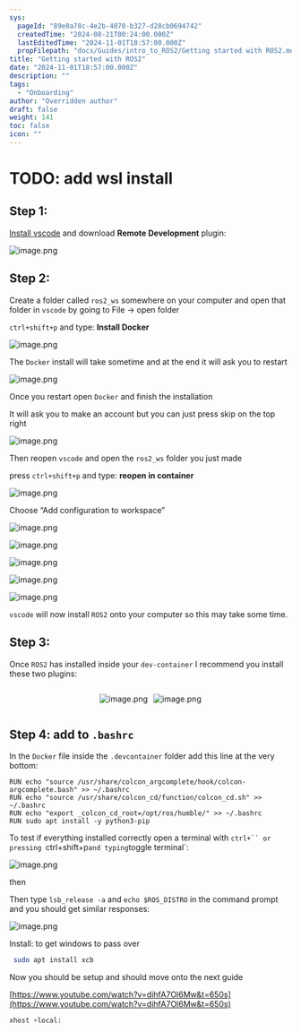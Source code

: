 ```yaml
---
sys:
  pageId: "89e0a78c-4e2b-4070-b327-d28cb0694742"
  createdTime: "2024-08-21T00:24:00.000Z"
  lastEditedTime: "2024-11-01T18:57:00.000Z"
  propFilepath: "docs/Guides/intro_to_ROS2/Getting started with ROS2.md"
title: "Getting started with ROS2"
date: "2024-11-01T18:57:00.000Z"
description: ""
tags:
  - "Onboarding"
author: "Overridden author"
draft: false
weight: 141
toc: false
icon: ""
---
```


# TODO: add wsl install

## Step 1:

[Install vscode](https://code.visualstudio.com/download) and download **Remote Development** plugin:

![image.png](https://prod-files-secure.s3.us-west-2.amazonaws.com/d518164a-d88e-44d1-a4ee-3adb3bd8bce0/efb52993-1881-4a40-b95e-6f020334f022/image.png?X-Amz-Algorithm=AWS4-HMAC-SHA256&X-Amz-Content-Sha256=UNSIGNED-PAYLOAD&X-Amz-Credential=ASIAZI2LB46646OKOO2S%2F20250212%2Fus-west-2%2Fs3%2Faws4_request&X-Amz-Date=20250212T160921Z&X-Amz-Expires=3600&X-Amz-Security-Token=IQoJb3JpZ2luX2VjENX%2F%2F%2F%2F%2F%2F%2F%2F%2F%2FwEaCXVzLXdlc3QtMiJGMEQCIDpR8X3lWaMrZneGAeFRIdsV3ZRMCauuG3Jkgq6jy0b%2BAiARtN6u6qp7X5%2BrP1HpFmBta%2BP3Sl9WEIF71Fic76uAVSqIBAju%2F%2F%2F%2F%2F%2F%2F%2F%2F%2F8BEAAaDDYzNzQyMzE4MzgwNSIMrJwkbMck8m53bhHhKtwDhIT%2FXkysIT9uHX3Wf0A8dF51sqsKigKydKXwyyeP8L27DLCgjpp1jNCELleS5UDelpmhxkqzJDG2esaOWseo7TUyIMSvOrun0sKRb6n4bTXfjgkAtGiYaIG5a2ymiNOurbQ4gWFq9rkaYHzfg0Lkp886SFRrpOJsZj0GO9RjvbwsVfZG%2FKCluBRaQdaZcim0M9oHg3rKMR1jB01ALCEUlbDPTKAG39N8UJ5oevWh%2BHn8upKUNYkBj3yaKWF%2FBFzlUPg8MpiSzj15uIBHcVZtBfj%2FsJVRiowBK%2BBjEj552lLHm5h27nJJcMaffCxqoM7lOy%2B4NalnitkAJsqb%2FQJdEtJ%2BEZFxOqJNF525zO1DCoMqXKvjXhtqlEJgXxiINtpqnkv1eyis%2FMIychmxWH%2BmvAanqKUXex1w85acQjPomGfd4NVxE%2F59WbNVeFSEgIOLRBqkJmQThNrn42w%2F7qH%2F2QCK5es1lHmns7k%2FjjhD2b6n8pzHHruqessZYoDLalGTjes5qVy46sV604Or3oXMYJq1DPHrEslVhPTyTA%2FRE72auanqKao%2Fo%2FBpsCwWvNli%2Bi3HSriQFVF5L3iNoa9WjEP2LQk9eMH%2F2KsoDBPmOM6M8tKZ108xba7V40Uw%2Bq%2ByvQY6pgEdcHnkHQigVJgwWbfZsMfQzQwvSxq5EILQmzuaqMI%2Bab09KPsIooeK6QNEHfD%2FtuzUj6yGnJnREX%2BFmmzW9PPkDbSi1JFF%2FUwIgzFnxtLBxlH19Nwrxqb1vCB5qZ7p2hXiaHj1lQSznMqHJoFS0uC5YdsgtdBzZVYbcpppOxBNMpZwErTlnxG4iEMpT3WgM7D4IfxMBE3wlVYKJOW%2F9BR78auTHp9F&X-Amz-Signature=4da89cfc60cc8f5cec7baeb582b21d944bf3b3c80e22a631c1791193b286b41d&X-Amz-SignedHeaders=host&x-id=GetObject)

## Step 2:

Create a folder called `ros2_ws` somewhere on your computer and open that folder in `vscode` by going to File → open folder 

`ctrl+shift+p` and type: **Install Docker**

![image.png](https://prod-files-secure.s3.us-west-2.amazonaws.com/d518164a-d88e-44d1-a4ee-3adb3bd8bce0/2269dc0e-1cd5-47ff-bceb-c04ad9b2eab0/image.png?X-Amz-Algorithm=AWS4-HMAC-SHA256&X-Amz-Content-Sha256=UNSIGNED-PAYLOAD&X-Amz-Credential=ASIAZI2LB46646OKOO2S%2F20250212%2Fus-west-2%2Fs3%2Faws4_request&X-Amz-Date=20250212T160921Z&X-Amz-Expires=3600&X-Amz-Security-Token=IQoJb3JpZ2luX2VjENX%2F%2F%2F%2F%2F%2F%2F%2F%2F%2FwEaCXVzLXdlc3QtMiJGMEQCIDpR8X3lWaMrZneGAeFRIdsV3ZRMCauuG3Jkgq6jy0b%2BAiARtN6u6qp7X5%2BrP1HpFmBta%2BP3Sl9WEIF71Fic76uAVSqIBAju%2F%2F%2F%2F%2F%2F%2F%2F%2F%2F8BEAAaDDYzNzQyMzE4MzgwNSIMrJwkbMck8m53bhHhKtwDhIT%2FXkysIT9uHX3Wf0A8dF51sqsKigKydKXwyyeP8L27DLCgjpp1jNCELleS5UDelpmhxkqzJDG2esaOWseo7TUyIMSvOrun0sKRb6n4bTXfjgkAtGiYaIG5a2ymiNOurbQ4gWFq9rkaYHzfg0Lkp886SFRrpOJsZj0GO9RjvbwsVfZG%2FKCluBRaQdaZcim0M9oHg3rKMR1jB01ALCEUlbDPTKAG39N8UJ5oevWh%2BHn8upKUNYkBj3yaKWF%2FBFzlUPg8MpiSzj15uIBHcVZtBfj%2FsJVRiowBK%2BBjEj552lLHm5h27nJJcMaffCxqoM7lOy%2B4NalnitkAJsqb%2FQJdEtJ%2BEZFxOqJNF525zO1DCoMqXKvjXhtqlEJgXxiINtpqnkv1eyis%2FMIychmxWH%2BmvAanqKUXex1w85acQjPomGfd4NVxE%2F59WbNVeFSEgIOLRBqkJmQThNrn42w%2F7qH%2F2QCK5es1lHmns7k%2FjjhD2b6n8pzHHruqessZYoDLalGTjes5qVy46sV604Or3oXMYJq1DPHrEslVhPTyTA%2FRE72auanqKao%2Fo%2FBpsCwWvNli%2Bi3HSriQFVF5L3iNoa9WjEP2LQk9eMH%2F2KsoDBPmOM6M8tKZ108xba7V40Uw%2Bq%2ByvQY6pgEdcHnkHQigVJgwWbfZsMfQzQwvSxq5EILQmzuaqMI%2Bab09KPsIooeK6QNEHfD%2FtuzUj6yGnJnREX%2BFmmzW9PPkDbSi1JFF%2FUwIgzFnxtLBxlH19Nwrxqb1vCB5qZ7p2hXiaHj1lQSznMqHJoFS0uC5YdsgtdBzZVYbcpppOxBNMpZwErTlnxG4iEMpT3WgM7D4IfxMBE3wlVYKJOW%2F9BR78auTHp9F&X-Amz-Signature=85d483442f819d1a64bfc28da6b710d3c5801c3a2abd4cc86f479692a4460093&X-Amz-SignedHeaders=host&x-id=GetObject)

The `Docker` install will take sometime and at the end it will ask you to restart

![image.png](https://prod-files-secure.s3.us-west-2.amazonaws.com/d518164a-d88e-44d1-a4ee-3adb3bd8bce0/ed233f78-be33-4b1f-b89c-9c346c0e961e/image.png?X-Amz-Algorithm=AWS4-HMAC-SHA256&X-Amz-Content-Sha256=UNSIGNED-PAYLOAD&X-Amz-Credential=ASIAZI2LB46646OKOO2S%2F20250212%2Fus-west-2%2Fs3%2Faws4_request&X-Amz-Date=20250212T160921Z&X-Amz-Expires=3600&X-Amz-Security-Token=IQoJb3JpZ2luX2VjENX%2F%2F%2F%2F%2F%2F%2F%2F%2F%2FwEaCXVzLXdlc3QtMiJGMEQCIDpR8X3lWaMrZneGAeFRIdsV3ZRMCauuG3Jkgq6jy0b%2BAiARtN6u6qp7X5%2BrP1HpFmBta%2BP3Sl9WEIF71Fic76uAVSqIBAju%2F%2F%2F%2F%2F%2F%2F%2F%2F%2F8BEAAaDDYzNzQyMzE4MzgwNSIMrJwkbMck8m53bhHhKtwDhIT%2FXkysIT9uHX3Wf0A8dF51sqsKigKydKXwyyeP8L27DLCgjpp1jNCELleS5UDelpmhxkqzJDG2esaOWseo7TUyIMSvOrun0sKRb6n4bTXfjgkAtGiYaIG5a2ymiNOurbQ4gWFq9rkaYHzfg0Lkp886SFRrpOJsZj0GO9RjvbwsVfZG%2FKCluBRaQdaZcim0M9oHg3rKMR1jB01ALCEUlbDPTKAG39N8UJ5oevWh%2BHn8upKUNYkBj3yaKWF%2FBFzlUPg8MpiSzj15uIBHcVZtBfj%2FsJVRiowBK%2BBjEj552lLHm5h27nJJcMaffCxqoM7lOy%2B4NalnitkAJsqb%2FQJdEtJ%2BEZFxOqJNF525zO1DCoMqXKvjXhtqlEJgXxiINtpqnkv1eyis%2FMIychmxWH%2BmvAanqKUXex1w85acQjPomGfd4NVxE%2F59WbNVeFSEgIOLRBqkJmQThNrn42w%2F7qH%2F2QCK5es1lHmns7k%2FjjhD2b6n8pzHHruqessZYoDLalGTjes5qVy46sV604Or3oXMYJq1DPHrEslVhPTyTA%2FRE72auanqKao%2Fo%2FBpsCwWvNli%2Bi3HSriQFVF5L3iNoa9WjEP2LQk9eMH%2F2KsoDBPmOM6M8tKZ108xba7V40Uw%2Bq%2ByvQY6pgEdcHnkHQigVJgwWbfZsMfQzQwvSxq5EILQmzuaqMI%2Bab09KPsIooeK6QNEHfD%2FtuzUj6yGnJnREX%2BFmmzW9PPkDbSi1JFF%2FUwIgzFnxtLBxlH19Nwrxqb1vCB5qZ7p2hXiaHj1lQSznMqHJoFS0uC5YdsgtdBzZVYbcpppOxBNMpZwErTlnxG4iEMpT3WgM7D4IfxMBE3wlVYKJOW%2F9BR78auTHp9F&X-Amz-Signature=e15b80557634a7ea8d37d1a97125e980b03a75f1667405ae58bff78db6649034&X-Amz-SignedHeaders=host&x-id=GetObject)

Once you restart open `Docker` and finish the installation

It will ask you to make an account but you can just press skip on the top right

![image.png](https://prod-files-secure.s3.us-west-2.amazonaws.com/d518164a-d88e-44d1-a4ee-3adb3bd8bce0/21010ad9-1659-4fd9-9f59-9932a09b2a3d/image.png?X-Amz-Algorithm=AWS4-HMAC-SHA256&X-Amz-Content-Sha256=UNSIGNED-PAYLOAD&X-Amz-Credential=ASIAZI2LB46646OKOO2S%2F20250212%2Fus-west-2%2Fs3%2Faws4_request&X-Amz-Date=20250212T160921Z&X-Amz-Expires=3600&X-Amz-Security-Token=IQoJb3JpZ2luX2VjENX%2F%2F%2F%2F%2F%2F%2F%2F%2F%2FwEaCXVzLXdlc3QtMiJGMEQCIDpR8X3lWaMrZneGAeFRIdsV3ZRMCauuG3Jkgq6jy0b%2BAiARtN6u6qp7X5%2BrP1HpFmBta%2BP3Sl9WEIF71Fic76uAVSqIBAju%2F%2F%2F%2F%2F%2F%2F%2F%2F%2F8BEAAaDDYzNzQyMzE4MzgwNSIMrJwkbMck8m53bhHhKtwDhIT%2FXkysIT9uHX3Wf0A8dF51sqsKigKydKXwyyeP8L27DLCgjpp1jNCELleS5UDelpmhxkqzJDG2esaOWseo7TUyIMSvOrun0sKRb6n4bTXfjgkAtGiYaIG5a2ymiNOurbQ4gWFq9rkaYHzfg0Lkp886SFRrpOJsZj0GO9RjvbwsVfZG%2FKCluBRaQdaZcim0M9oHg3rKMR1jB01ALCEUlbDPTKAG39N8UJ5oevWh%2BHn8upKUNYkBj3yaKWF%2FBFzlUPg8MpiSzj15uIBHcVZtBfj%2FsJVRiowBK%2BBjEj552lLHm5h27nJJcMaffCxqoM7lOy%2B4NalnitkAJsqb%2FQJdEtJ%2BEZFxOqJNF525zO1DCoMqXKvjXhtqlEJgXxiINtpqnkv1eyis%2FMIychmxWH%2BmvAanqKUXex1w85acQjPomGfd4NVxE%2F59WbNVeFSEgIOLRBqkJmQThNrn42w%2F7qH%2F2QCK5es1lHmns7k%2FjjhD2b6n8pzHHruqessZYoDLalGTjes5qVy46sV604Or3oXMYJq1DPHrEslVhPTyTA%2FRE72auanqKao%2Fo%2FBpsCwWvNli%2Bi3HSriQFVF5L3iNoa9WjEP2LQk9eMH%2F2KsoDBPmOM6M8tKZ108xba7V40Uw%2Bq%2ByvQY6pgEdcHnkHQigVJgwWbfZsMfQzQwvSxq5EILQmzuaqMI%2Bab09KPsIooeK6QNEHfD%2FtuzUj6yGnJnREX%2BFmmzW9PPkDbSi1JFF%2FUwIgzFnxtLBxlH19Nwrxqb1vCB5qZ7p2hXiaHj1lQSznMqHJoFS0uC5YdsgtdBzZVYbcpppOxBNMpZwErTlnxG4iEMpT3WgM7D4IfxMBE3wlVYKJOW%2F9BR78auTHp9F&X-Amz-Signature=29cceefb6daa40cad3019df4bf0eb6e0ac4253d5b688d7dbe20edea52e261feb&X-Amz-SignedHeaders=host&x-id=GetObject)

Then reopen `vscode` and open the `ros2_ws` folder you just made

press `ctrl+shift+p` and type: **reopen in container**

![image.png](https://prod-files-secure.s3.us-west-2.amazonaws.com/d518164a-d88e-44d1-a4ee-3adb3bd8bce0/4e93b8c2-41ad-488c-8095-c74205196118/image.png?X-Amz-Algorithm=AWS4-HMAC-SHA256&X-Amz-Content-Sha256=UNSIGNED-PAYLOAD&X-Amz-Credential=ASIAZI2LB46646OKOO2S%2F20250212%2Fus-west-2%2Fs3%2Faws4_request&X-Amz-Date=20250212T160921Z&X-Amz-Expires=3600&X-Amz-Security-Token=IQoJb3JpZ2luX2VjENX%2F%2F%2F%2F%2F%2F%2F%2F%2F%2FwEaCXVzLXdlc3QtMiJGMEQCIDpR8X3lWaMrZneGAeFRIdsV3ZRMCauuG3Jkgq6jy0b%2BAiARtN6u6qp7X5%2BrP1HpFmBta%2BP3Sl9WEIF71Fic76uAVSqIBAju%2F%2F%2F%2F%2F%2F%2F%2F%2F%2F8BEAAaDDYzNzQyMzE4MzgwNSIMrJwkbMck8m53bhHhKtwDhIT%2FXkysIT9uHX3Wf0A8dF51sqsKigKydKXwyyeP8L27DLCgjpp1jNCELleS5UDelpmhxkqzJDG2esaOWseo7TUyIMSvOrun0sKRb6n4bTXfjgkAtGiYaIG5a2ymiNOurbQ4gWFq9rkaYHzfg0Lkp886SFRrpOJsZj0GO9RjvbwsVfZG%2FKCluBRaQdaZcim0M9oHg3rKMR1jB01ALCEUlbDPTKAG39N8UJ5oevWh%2BHn8upKUNYkBj3yaKWF%2FBFzlUPg8MpiSzj15uIBHcVZtBfj%2FsJVRiowBK%2BBjEj552lLHm5h27nJJcMaffCxqoM7lOy%2B4NalnitkAJsqb%2FQJdEtJ%2BEZFxOqJNF525zO1DCoMqXKvjXhtqlEJgXxiINtpqnkv1eyis%2FMIychmxWH%2BmvAanqKUXex1w85acQjPomGfd4NVxE%2F59WbNVeFSEgIOLRBqkJmQThNrn42w%2F7qH%2F2QCK5es1lHmns7k%2FjjhD2b6n8pzHHruqessZYoDLalGTjes5qVy46sV604Or3oXMYJq1DPHrEslVhPTyTA%2FRE72auanqKao%2Fo%2FBpsCwWvNli%2Bi3HSriQFVF5L3iNoa9WjEP2LQk9eMH%2F2KsoDBPmOM6M8tKZ108xba7V40Uw%2Bq%2ByvQY6pgEdcHnkHQigVJgwWbfZsMfQzQwvSxq5EILQmzuaqMI%2Bab09KPsIooeK6QNEHfD%2FtuzUj6yGnJnREX%2BFmmzW9PPkDbSi1JFF%2FUwIgzFnxtLBxlH19Nwrxqb1vCB5qZ7p2hXiaHj1lQSznMqHJoFS0uC5YdsgtdBzZVYbcpppOxBNMpZwErTlnxG4iEMpT3WgM7D4IfxMBE3wlVYKJOW%2F9BR78auTHp9F&X-Amz-Signature=53d9922b014a87a7aa5eb4da23007083358e94b9d23c3be90910b80c0d7fdbc3&X-Amz-SignedHeaders=host&x-id=GetObject)

Choose “Add configuration to workspace”

![image.png](https://prod-files-secure.s3.us-west-2.amazonaws.com/d518164a-d88e-44d1-a4ee-3adb3bd8bce0/9560b282-5060-4989-ba37-97e7b2c22476/image.png?X-Amz-Algorithm=AWS4-HMAC-SHA256&X-Amz-Content-Sha256=UNSIGNED-PAYLOAD&X-Amz-Credential=ASIAZI2LB46646OKOO2S%2F20250212%2Fus-west-2%2Fs3%2Faws4_request&X-Amz-Date=20250212T160921Z&X-Amz-Expires=3600&X-Amz-Security-Token=IQoJb3JpZ2luX2VjENX%2F%2F%2F%2F%2F%2F%2F%2F%2F%2FwEaCXVzLXdlc3QtMiJGMEQCIDpR8X3lWaMrZneGAeFRIdsV3ZRMCauuG3Jkgq6jy0b%2BAiARtN6u6qp7X5%2BrP1HpFmBta%2BP3Sl9WEIF71Fic76uAVSqIBAju%2F%2F%2F%2F%2F%2F%2F%2F%2F%2F8BEAAaDDYzNzQyMzE4MzgwNSIMrJwkbMck8m53bhHhKtwDhIT%2FXkysIT9uHX3Wf0A8dF51sqsKigKydKXwyyeP8L27DLCgjpp1jNCELleS5UDelpmhxkqzJDG2esaOWseo7TUyIMSvOrun0sKRb6n4bTXfjgkAtGiYaIG5a2ymiNOurbQ4gWFq9rkaYHzfg0Lkp886SFRrpOJsZj0GO9RjvbwsVfZG%2FKCluBRaQdaZcim0M9oHg3rKMR1jB01ALCEUlbDPTKAG39N8UJ5oevWh%2BHn8upKUNYkBj3yaKWF%2FBFzlUPg8MpiSzj15uIBHcVZtBfj%2FsJVRiowBK%2BBjEj552lLHm5h27nJJcMaffCxqoM7lOy%2B4NalnitkAJsqb%2FQJdEtJ%2BEZFxOqJNF525zO1DCoMqXKvjXhtqlEJgXxiINtpqnkv1eyis%2FMIychmxWH%2BmvAanqKUXex1w85acQjPomGfd4NVxE%2F59WbNVeFSEgIOLRBqkJmQThNrn42w%2F7qH%2F2QCK5es1lHmns7k%2FjjhD2b6n8pzHHruqessZYoDLalGTjes5qVy46sV604Or3oXMYJq1DPHrEslVhPTyTA%2FRE72auanqKao%2Fo%2FBpsCwWvNli%2Bi3HSriQFVF5L3iNoa9WjEP2LQk9eMH%2F2KsoDBPmOM6M8tKZ108xba7V40Uw%2Bq%2ByvQY6pgEdcHnkHQigVJgwWbfZsMfQzQwvSxq5EILQmzuaqMI%2Bab09KPsIooeK6QNEHfD%2FtuzUj6yGnJnREX%2BFmmzW9PPkDbSi1JFF%2FUwIgzFnxtLBxlH19Nwrxqb1vCB5qZ7p2hXiaHj1lQSznMqHJoFS0uC5YdsgtdBzZVYbcpppOxBNMpZwErTlnxG4iEMpT3WgM7D4IfxMBE3wlVYKJOW%2F9BR78auTHp9F&X-Amz-Signature=7a8a51ff3c39cf91eca4e93f5f701de8f15950689e17e66561427c52ef1f7051&X-Amz-SignedHeaders=host&x-id=GetObject)

![image.png](https://prod-files-secure.s3.us-west-2.amazonaws.com/d518164a-d88e-44d1-a4ee-3adb3bd8bce0/2ee63f81-886b-48e8-a553-dc6e5eac99e4/image.png?X-Amz-Algorithm=AWS4-HMAC-SHA256&X-Amz-Content-Sha256=UNSIGNED-PAYLOAD&X-Amz-Credential=ASIAZI2LB46646OKOO2S%2F20250212%2Fus-west-2%2Fs3%2Faws4_request&X-Amz-Date=20250212T160921Z&X-Amz-Expires=3600&X-Amz-Security-Token=IQoJb3JpZ2luX2VjENX%2F%2F%2F%2F%2F%2F%2F%2F%2F%2FwEaCXVzLXdlc3QtMiJGMEQCIDpR8X3lWaMrZneGAeFRIdsV3ZRMCauuG3Jkgq6jy0b%2BAiARtN6u6qp7X5%2BrP1HpFmBta%2BP3Sl9WEIF71Fic76uAVSqIBAju%2F%2F%2F%2F%2F%2F%2F%2F%2F%2F8BEAAaDDYzNzQyMzE4MzgwNSIMrJwkbMck8m53bhHhKtwDhIT%2FXkysIT9uHX3Wf0A8dF51sqsKigKydKXwyyeP8L27DLCgjpp1jNCELleS5UDelpmhxkqzJDG2esaOWseo7TUyIMSvOrun0sKRb6n4bTXfjgkAtGiYaIG5a2ymiNOurbQ4gWFq9rkaYHzfg0Lkp886SFRrpOJsZj0GO9RjvbwsVfZG%2FKCluBRaQdaZcim0M9oHg3rKMR1jB01ALCEUlbDPTKAG39N8UJ5oevWh%2BHn8upKUNYkBj3yaKWF%2FBFzlUPg8MpiSzj15uIBHcVZtBfj%2FsJVRiowBK%2BBjEj552lLHm5h27nJJcMaffCxqoM7lOy%2B4NalnitkAJsqb%2FQJdEtJ%2BEZFxOqJNF525zO1DCoMqXKvjXhtqlEJgXxiINtpqnkv1eyis%2FMIychmxWH%2BmvAanqKUXex1w85acQjPomGfd4NVxE%2F59WbNVeFSEgIOLRBqkJmQThNrn42w%2F7qH%2F2QCK5es1lHmns7k%2FjjhD2b6n8pzHHruqessZYoDLalGTjes5qVy46sV604Or3oXMYJq1DPHrEslVhPTyTA%2FRE72auanqKao%2Fo%2FBpsCwWvNli%2Bi3HSriQFVF5L3iNoa9WjEP2LQk9eMH%2F2KsoDBPmOM6M8tKZ108xba7V40Uw%2Bq%2ByvQY6pgEdcHnkHQigVJgwWbfZsMfQzQwvSxq5EILQmzuaqMI%2Bab09KPsIooeK6QNEHfD%2FtuzUj6yGnJnREX%2BFmmzW9PPkDbSi1JFF%2FUwIgzFnxtLBxlH19Nwrxqb1vCB5qZ7p2hXiaHj1lQSznMqHJoFS0uC5YdsgtdBzZVYbcpppOxBNMpZwErTlnxG4iEMpT3WgM7D4IfxMBE3wlVYKJOW%2F9BR78auTHp9F&X-Amz-Signature=da9ed7bada12500c0343e65f9d4187bc36254758fa55243a91ae853ea086f13b&X-Amz-SignedHeaders=host&x-id=GetObject)

![image.png](https://prod-files-secure.s3.us-west-2.amazonaws.com/d518164a-d88e-44d1-a4ee-3adb3bd8bce0/ae1580b2-b048-407e-aed9-b584224a7a04/image.png?X-Amz-Algorithm=AWS4-HMAC-SHA256&X-Amz-Content-Sha256=UNSIGNED-PAYLOAD&X-Amz-Credential=ASIAZI2LB46646OKOO2S%2F20250212%2Fus-west-2%2Fs3%2Faws4_request&X-Amz-Date=20250212T160921Z&X-Amz-Expires=3600&X-Amz-Security-Token=IQoJb3JpZ2luX2VjENX%2F%2F%2F%2F%2F%2F%2F%2F%2F%2FwEaCXVzLXdlc3QtMiJGMEQCIDpR8X3lWaMrZneGAeFRIdsV3ZRMCauuG3Jkgq6jy0b%2BAiARtN6u6qp7X5%2BrP1HpFmBta%2BP3Sl9WEIF71Fic76uAVSqIBAju%2F%2F%2F%2F%2F%2F%2F%2F%2F%2F8BEAAaDDYzNzQyMzE4MzgwNSIMrJwkbMck8m53bhHhKtwDhIT%2FXkysIT9uHX3Wf0A8dF51sqsKigKydKXwyyeP8L27DLCgjpp1jNCELleS5UDelpmhxkqzJDG2esaOWseo7TUyIMSvOrun0sKRb6n4bTXfjgkAtGiYaIG5a2ymiNOurbQ4gWFq9rkaYHzfg0Lkp886SFRrpOJsZj0GO9RjvbwsVfZG%2FKCluBRaQdaZcim0M9oHg3rKMR1jB01ALCEUlbDPTKAG39N8UJ5oevWh%2BHn8upKUNYkBj3yaKWF%2FBFzlUPg8MpiSzj15uIBHcVZtBfj%2FsJVRiowBK%2BBjEj552lLHm5h27nJJcMaffCxqoM7lOy%2B4NalnitkAJsqb%2FQJdEtJ%2BEZFxOqJNF525zO1DCoMqXKvjXhtqlEJgXxiINtpqnkv1eyis%2FMIychmxWH%2BmvAanqKUXex1w85acQjPomGfd4NVxE%2F59WbNVeFSEgIOLRBqkJmQThNrn42w%2F7qH%2F2QCK5es1lHmns7k%2FjjhD2b6n8pzHHruqessZYoDLalGTjes5qVy46sV604Or3oXMYJq1DPHrEslVhPTyTA%2FRE72auanqKao%2Fo%2FBpsCwWvNli%2Bi3HSriQFVF5L3iNoa9WjEP2LQk9eMH%2F2KsoDBPmOM6M8tKZ108xba7V40Uw%2Bq%2ByvQY6pgEdcHnkHQigVJgwWbfZsMfQzQwvSxq5EILQmzuaqMI%2Bab09KPsIooeK6QNEHfD%2FtuzUj6yGnJnREX%2BFmmzW9PPkDbSi1JFF%2FUwIgzFnxtLBxlH19Nwrxqb1vCB5qZ7p2hXiaHj1lQSznMqHJoFS0uC5YdsgtdBzZVYbcpppOxBNMpZwErTlnxG4iEMpT3WgM7D4IfxMBE3wlVYKJOW%2F9BR78auTHp9F&X-Amz-Signature=9c606b51a04391bb8069a771436df053ae95026f4749d245c1b0e381be326043&X-Amz-SignedHeaders=host&x-id=GetObject)

![image.png](https://prod-files-secure.s3.us-west-2.amazonaws.com/d518164a-d88e-44d1-a4ee-3adb3bd8bce0/53255b28-f75e-430f-b9e3-c0ac8577e42b/image.png?X-Amz-Algorithm=AWS4-HMAC-SHA256&X-Amz-Content-Sha256=UNSIGNED-PAYLOAD&X-Amz-Credential=ASIAZI2LB46646OKOO2S%2F20250212%2Fus-west-2%2Fs3%2Faws4_request&X-Amz-Date=20250212T160921Z&X-Amz-Expires=3600&X-Amz-Security-Token=IQoJb3JpZ2luX2VjENX%2F%2F%2F%2F%2F%2F%2F%2F%2F%2FwEaCXVzLXdlc3QtMiJGMEQCIDpR8X3lWaMrZneGAeFRIdsV3ZRMCauuG3Jkgq6jy0b%2BAiARtN6u6qp7X5%2BrP1HpFmBta%2BP3Sl9WEIF71Fic76uAVSqIBAju%2F%2F%2F%2F%2F%2F%2F%2F%2F%2F8BEAAaDDYzNzQyMzE4MzgwNSIMrJwkbMck8m53bhHhKtwDhIT%2FXkysIT9uHX3Wf0A8dF51sqsKigKydKXwyyeP8L27DLCgjpp1jNCELleS5UDelpmhxkqzJDG2esaOWseo7TUyIMSvOrun0sKRb6n4bTXfjgkAtGiYaIG5a2ymiNOurbQ4gWFq9rkaYHzfg0Lkp886SFRrpOJsZj0GO9RjvbwsVfZG%2FKCluBRaQdaZcim0M9oHg3rKMR1jB01ALCEUlbDPTKAG39N8UJ5oevWh%2BHn8upKUNYkBj3yaKWF%2FBFzlUPg8MpiSzj15uIBHcVZtBfj%2FsJVRiowBK%2BBjEj552lLHm5h27nJJcMaffCxqoM7lOy%2B4NalnitkAJsqb%2FQJdEtJ%2BEZFxOqJNF525zO1DCoMqXKvjXhtqlEJgXxiINtpqnkv1eyis%2FMIychmxWH%2BmvAanqKUXex1w85acQjPomGfd4NVxE%2F59WbNVeFSEgIOLRBqkJmQThNrn42w%2F7qH%2F2QCK5es1lHmns7k%2FjjhD2b6n8pzHHruqessZYoDLalGTjes5qVy46sV604Or3oXMYJq1DPHrEslVhPTyTA%2FRE72auanqKao%2Fo%2FBpsCwWvNli%2Bi3HSriQFVF5L3iNoa9WjEP2LQk9eMH%2F2KsoDBPmOM6M8tKZ108xba7V40Uw%2Bq%2ByvQY6pgEdcHnkHQigVJgwWbfZsMfQzQwvSxq5EILQmzuaqMI%2Bab09KPsIooeK6QNEHfD%2FtuzUj6yGnJnREX%2BFmmzW9PPkDbSi1JFF%2FUwIgzFnxtLBxlH19Nwrxqb1vCB5qZ7p2hXiaHj1lQSznMqHJoFS0uC5YdsgtdBzZVYbcpppOxBNMpZwErTlnxG4iEMpT3WgM7D4IfxMBE3wlVYKJOW%2F9BR78auTHp9F&X-Amz-Signature=7c2a11c77a15f948240c2676d749bb0de2f3a27c4e9ad862ea7345f552e652c8&X-Amz-SignedHeaders=host&x-id=GetObject)

![image.png](https://prod-files-secure.s3.us-west-2.amazonaws.com/d518164a-d88e-44d1-a4ee-3adb3bd8bce0/7c562767-5af9-4ffb-97d1-327bcdf4ee00/image.png?X-Amz-Algorithm=AWS4-HMAC-SHA256&X-Amz-Content-Sha256=UNSIGNED-PAYLOAD&X-Amz-Credential=ASIAZI2LB46646OKOO2S%2F20250212%2Fus-west-2%2Fs3%2Faws4_request&X-Amz-Date=20250212T160921Z&X-Amz-Expires=3600&X-Amz-Security-Token=IQoJb3JpZ2luX2VjENX%2F%2F%2F%2F%2F%2F%2F%2F%2F%2FwEaCXVzLXdlc3QtMiJGMEQCIDpR8X3lWaMrZneGAeFRIdsV3ZRMCauuG3Jkgq6jy0b%2BAiARtN6u6qp7X5%2BrP1HpFmBta%2BP3Sl9WEIF71Fic76uAVSqIBAju%2F%2F%2F%2F%2F%2F%2F%2F%2F%2F8BEAAaDDYzNzQyMzE4MzgwNSIMrJwkbMck8m53bhHhKtwDhIT%2FXkysIT9uHX3Wf0A8dF51sqsKigKydKXwyyeP8L27DLCgjpp1jNCELleS5UDelpmhxkqzJDG2esaOWseo7TUyIMSvOrun0sKRb6n4bTXfjgkAtGiYaIG5a2ymiNOurbQ4gWFq9rkaYHzfg0Lkp886SFRrpOJsZj0GO9RjvbwsVfZG%2FKCluBRaQdaZcim0M9oHg3rKMR1jB01ALCEUlbDPTKAG39N8UJ5oevWh%2BHn8upKUNYkBj3yaKWF%2FBFzlUPg8MpiSzj15uIBHcVZtBfj%2FsJVRiowBK%2BBjEj552lLHm5h27nJJcMaffCxqoM7lOy%2B4NalnitkAJsqb%2FQJdEtJ%2BEZFxOqJNF525zO1DCoMqXKvjXhtqlEJgXxiINtpqnkv1eyis%2FMIychmxWH%2BmvAanqKUXex1w85acQjPomGfd4NVxE%2F59WbNVeFSEgIOLRBqkJmQThNrn42w%2F7qH%2F2QCK5es1lHmns7k%2FjjhD2b6n8pzHHruqessZYoDLalGTjes5qVy46sV604Or3oXMYJq1DPHrEslVhPTyTA%2FRE72auanqKao%2Fo%2FBpsCwWvNli%2Bi3HSriQFVF5L3iNoa9WjEP2LQk9eMH%2F2KsoDBPmOM6M8tKZ108xba7V40Uw%2Bq%2ByvQY6pgEdcHnkHQigVJgwWbfZsMfQzQwvSxq5EILQmzuaqMI%2Bab09KPsIooeK6QNEHfD%2FtuzUj6yGnJnREX%2BFmmzW9PPkDbSi1JFF%2FUwIgzFnxtLBxlH19Nwrxqb1vCB5qZ7p2hXiaHj1lQSznMqHJoFS0uC5YdsgtdBzZVYbcpppOxBNMpZwErTlnxG4iEMpT3WgM7D4IfxMBE3wlVYKJOW%2F9BR78auTHp9F&X-Amz-Signature=b706c973039c5ad51fe7eedd4db2ca0ddd1f0d9e455e391a3cc29acedd43565b&X-Amz-SignedHeaders=host&x-id=GetObject)

`vscode` will now install `ROS2` onto your computer so this may take some time.

## Step 3:

Once `ROS2` has installed inside your `dev-container` I recommend you install these two plugins:

<div style="display: flex;flex-direction: row; column-gap:10px; max-width: 630px;justify-content: center;">
<div>

![image.png](https://prod-files-secure.s3.us-west-2.amazonaws.com/d518164a-d88e-44d1-a4ee-3adb3bd8bce0/3fc3d550-5a54-4ba1-ba6b-faa01cdb7369/image.png?X-Amz-Algorithm=AWS4-HMAC-SHA256&X-Amz-Content-Sha256=UNSIGNED-PAYLOAD&X-Amz-Credential=ASIAZI2LB466Q5PKIACG%2F20250212%2Fus-west-2%2Fs3%2Faws4_request&X-Amz-Date=20250212T160924Z&X-Amz-Expires=3600&X-Amz-Security-Token=IQoJb3JpZ2luX2VjENX%2F%2F%2F%2F%2F%2F%2F%2F%2F%2FwEaCXVzLXdlc3QtMiJHMEUCIHulQKB7pRaRlbUUx6GeqzIRQvdRQtNfZj1tLywaPoHRAiEAjh1zofZ9hcjey58lzjTHc%2ByvqVSLF0H%2BzSXWnTNdEvUqiAQI7v%2F%2F%2F%2F%2F%2F%2F%2F%2F%2FARAAGgw2Mzc0MjMxODM4MDUiDKrL6buZN%2Bj4ZtfXvCrcA2GrCOL0ZBrdXCdLBST08IvQdLdXRwOKwaEoBPvMy6AeB6uvdC4cwi5GqnU3OkRPe2d0dHTC%2FnxKs0VEWWdkTaiopdPKu2diK5plt9yFdfaRX2S1wauLJJpgG%2BuWlCNZUKK2DHERcuv4ZFrSeJfYHJ2oypi6zObze5GAomhvvszW7ItLETYcrpihS8Giwu6Z6pf1FrPxjjgA%2FZU6gtpuPYeR1ymYfNI2DkF55Frlh23iWR2aS2yz11dYwldEhaAX2DW2aSHOdg59YKNZITB8af83uuVdSTNIA2cF7bLPvEqUdoZM9M6y%2F8bOkMKv9nD4wUWvksnt1ReZByye98Yx%2FAJT145B7kRoKalR1cyAP%2F0v4NKxD09iEI4WvvUxS5cwq1Qro%2Bn39J7hD2k0Utq9ypFPEWWQQh0PqAYuiJ78kgcaCMM3HuKTPhYUGxrJa0KNSGHldxH9%2FRx%2B8WbIO8XGwYUpep4kksOAdnoWGdags1EX%2FMTA9oJmH2fIuuSfhDNl6iYMsQ8ffdD6NdJqI8LMnR8zF8bN%2B4%2F5SOVgqkf1yL4jiwkTlmsPyDodOVu5tLSfCieyX9afcFd%2BK10%2FlPijJg%2BuFD7F9E6d6HG70mw%2FaqoM3fEZgS1%2Bdw3KzhlFMIutsr0GOqUBQhhaOwqjBgYrsPtXBI7uTj2cxCYfK1VaOjsJxklFbK1LI3%2FgbtncJXp9IxG7Zmmxz4Woz7TSLgFB%2F824ZVRPEJYtr77GHLT7%2BPMbTTeBP2UOxvn5K%2FoG%2FkNY2221oIbDZ4SFm83dpaSXCDwghokjnTINuns%2FDumAPw81KF7CctdD4pSoLYTQ6TonHHR1bn8Vgmvy7YRzpHvC3h2eOlsqWiWTxJ7B&X-Amz-Signature=c2067f5dc9e85bc98ab9a5b6fe82947b265481a272d32b3949e159c7ae27d3cb&X-Amz-SignedHeaders=host&x-id=GetObject)

</div>
<div>

![image.png](https://prod-files-secure.s3.us-west-2.amazonaws.com/d518164a-d88e-44d1-a4ee-3adb3bd8bce0/d994cc66-13c2-4093-a5a3-f84cf4601a82/image.png?X-Amz-Algorithm=AWS4-HMAC-SHA256&X-Amz-Content-Sha256=UNSIGNED-PAYLOAD&X-Amz-Credential=ASIAZI2LB4664VZOKDFT%2F20250212%2Fus-west-2%2Fs3%2Faws4_request&X-Amz-Date=20250212T160926Z&X-Amz-Expires=3600&X-Amz-Security-Token=IQoJb3JpZ2luX2VjENX%2F%2F%2F%2F%2F%2F%2F%2F%2F%2FwEaCXVzLXdlc3QtMiJHMEUCIQDOKg8mcrMwJr3IQ%2FxUNyWIQSavcxSUSZwO4%2BKCIfd%2FggIgYfG%2B9%2Bp0d%2BjzJRmITGrV0O9F7kWg1%2BHYYMuUEtClWUoqiAQI7v%2F%2F%2F%2F%2F%2F%2F%2F%2F%2FARAAGgw2Mzc0MjMxODM4MDUiDJOBDmqsJeBb8DpHTSrcA0CIhYZOokdyko28OErOyLeg90Fiwov6BggGEqkxSWi0umXy6WxHyQ3uqDgqrwBpo2ry0udQubLD8ow1FdASeHOVi304iOcgF%2BdbkqZ8TBu53BsDC8mtd1i0x4bTCbtkW8o8T1pAhg8o8L4XmaJalQUCvqzjALULwDui%2BE7KdnhxVmw9sfwTbTQb7AYrjzdk43fH0MUTqxYvkeK9Zf6guGaVmU5oPy4Otc8BPiNGYG5humYPQ9zq1YyDv8I5mc8irG6ruanAAjXUatkY2OdbN3R6jDUqopkQUCxq7ZiyNF5BHCxhL%2F%2BAmXcNk7H%2BfnzMUfNf0PoVb7s0macLRipgEd1p3C2ek8eEp72t3207lf%2FUUKO3tc7BqFs6XpEayQou0i5xKgFxn1BqZz81hurWuLLC4muQDTmTxihz%2BPC7Le9R23wLQWMV65wo1kRhFaJOJhSAI52WS01J2VZnBKv0PUYT6kfkGboqG0L4752dcQylp%2B%2BS6LCS1GWWmZpzJIlUeWtf90OcXPEhcIwywQzGAPtj6i8zCcfesDdCLYQXZae9qPwMTZ%2FlvpbQGKoCGZA5xA2OGCdhEAjwYs8Nl3HGT0PuxOaFHP%2BOTE1nFRp3J3b0RTPwLJ17yvU1L4FxMI6ssr0GOqUBxV7CS2Lg7%2FzqscFn4pA91eb9P%2Fnama1dG64x8DTqXcUSf1ZUrsmgLexjnn%2B0sBTJeKHC8vXFJRb4eu1RVOILC8Zk0S8E%2BdH6vlRDAi10E0SCgnhvQUbGyoD9MaaO06VUY%2FQOKy2A47qNzHQFl8IhNOqQIMxfsgCIo%2B%2F0V92RN3arNJ%2FTHsa2tDgChzZ7M%2Bvx20NdXFte0eAaZcj00gzxHecc971W&X-Amz-Signature=1cd6f32e0928243458dc152b878c2a023fe8f85798ca04db46f9c46b785053c5&X-Amz-SignedHeaders=host&x-id=GetObject)

</div>
</div>

## Step 4: add to `.bashrc`

In the `Docker` file inside the `.devcontainer` folder add this line at the very bottom: 

```docker
RUN echo "source /usr/share/colcon_argcomplete/hook/colcon-argcomplete.bash" >> ~/.bashrc
RUN echo "source /usr/share/colcon_cd/function/colcon_cd.sh" >> ~/.bashrc
RUN echo "export _colcon_cd_root=/opt/ros/humble/" >> ~/.bashrc
RUN sudo apt install -y python3-pip 
```

To test if everything installed correctly open a terminal with `ctrl+`` or pressing `ctrl+shift+p` and typing `toggle terminal`:

![image.png](https://prod-files-secure.s3.us-west-2.amazonaws.com/d518164a-d88e-44d1-a4ee-3adb3bd8bce0/6a4943d8-b04e-4c02-9a58-775f3384d1a5/image.png?X-Amz-Algorithm=AWS4-HMAC-SHA256&X-Amz-Content-Sha256=UNSIGNED-PAYLOAD&X-Amz-Credential=ASIAZI2LB46646OKOO2S%2F20250212%2Fus-west-2%2Fs3%2Faws4_request&X-Amz-Date=20250212T160921Z&X-Amz-Expires=3600&X-Amz-Security-Token=IQoJb3JpZ2luX2VjENX%2F%2F%2F%2F%2F%2F%2F%2F%2F%2FwEaCXVzLXdlc3QtMiJGMEQCIDpR8X3lWaMrZneGAeFRIdsV3ZRMCauuG3Jkgq6jy0b%2BAiARtN6u6qp7X5%2BrP1HpFmBta%2BP3Sl9WEIF71Fic76uAVSqIBAju%2F%2F%2F%2F%2F%2F%2F%2F%2F%2F8BEAAaDDYzNzQyMzE4MzgwNSIMrJwkbMck8m53bhHhKtwDhIT%2FXkysIT9uHX3Wf0A8dF51sqsKigKydKXwyyeP8L27DLCgjpp1jNCELleS5UDelpmhxkqzJDG2esaOWseo7TUyIMSvOrun0sKRb6n4bTXfjgkAtGiYaIG5a2ymiNOurbQ4gWFq9rkaYHzfg0Lkp886SFRrpOJsZj0GO9RjvbwsVfZG%2FKCluBRaQdaZcim0M9oHg3rKMR1jB01ALCEUlbDPTKAG39N8UJ5oevWh%2BHn8upKUNYkBj3yaKWF%2FBFzlUPg8MpiSzj15uIBHcVZtBfj%2FsJVRiowBK%2BBjEj552lLHm5h27nJJcMaffCxqoM7lOy%2B4NalnitkAJsqb%2FQJdEtJ%2BEZFxOqJNF525zO1DCoMqXKvjXhtqlEJgXxiINtpqnkv1eyis%2FMIychmxWH%2BmvAanqKUXex1w85acQjPomGfd4NVxE%2F59WbNVeFSEgIOLRBqkJmQThNrn42w%2F7qH%2F2QCK5es1lHmns7k%2FjjhD2b6n8pzHHruqessZYoDLalGTjes5qVy46sV604Or3oXMYJq1DPHrEslVhPTyTA%2FRE72auanqKao%2Fo%2FBpsCwWvNli%2Bi3HSriQFVF5L3iNoa9WjEP2LQk9eMH%2F2KsoDBPmOM6M8tKZ108xba7V40Uw%2Bq%2ByvQY6pgEdcHnkHQigVJgwWbfZsMfQzQwvSxq5EILQmzuaqMI%2Bab09KPsIooeK6QNEHfD%2FtuzUj6yGnJnREX%2BFmmzW9PPkDbSi1JFF%2FUwIgzFnxtLBxlH19Nwrxqb1vCB5qZ7p2hXiaHj1lQSznMqHJoFS0uC5YdsgtdBzZVYbcpppOxBNMpZwErTlnxG4iEMpT3WgM7D4IfxMBE3wlVYKJOW%2F9BR78auTHp9F&X-Amz-Signature=b750b2be892d7358572c933c7d18bebcef8b8826a2fbaf4014286499fd17ea14&X-Amz-SignedHeaders=host&x-id=GetObject)

then 

Then type `lsb_release -a` and `echo $ROS_DISTRO` in the command prompt and you should get similar responses:

![image.png](https://prod-files-secure.s3.us-west-2.amazonaws.com/d518164a-d88e-44d1-a4ee-3adb3bd8bce0/3e635dec-a805-4e85-8b9e-d000e5b71a4e/image.png?X-Amz-Algorithm=AWS4-HMAC-SHA256&X-Amz-Content-Sha256=UNSIGNED-PAYLOAD&X-Amz-Credential=ASIAZI2LB46646OKOO2S%2F20250212%2Fus-west-2%2Fs3%2Faws4_request&X-Amz-Date=20250212T160921Z&X-Amz-Expires=3600&X-Amz-Security-Token=IQoJb3JpZ2luX2VjENX%2F%2F%2F%2F%2F%2F%2F%2F%2F%2FwEaCXVzLXdlc3QtMiJGMEQCIDpR8X3lWaMrZneGAeFRIdsV3ZRMCauuG3Jkgq6jy0b%2BAiARtN6u6qp7X5%2BrP1HpFmBta%2BP3Sl9WEIF71Fic76uAVSqIBAju%2F%2F%2F%2F%2F%2F%2F%2F%2F%2F8BEAAaDDYzNzQyMzE4MzgwNSIMrJwkbMck8m53bhHhKtwDhIT%2FXkysIT9uHX3Wf0A8dF51sqsKigKydKXwyyeP8L27DLCgjpp1jNCELleS5UDelpmhxkqzJDG2esaOWseo7TUyIMSvOrun0sKRb6n4bTXfjgkAtGiYaIG5a2ymiNOurbQ4gWFq9rkaYHzfg0Lkp886SFRrpOJsZj0GO9RjvbwsVfZG%2FKCluBRaQdaZcim0M9oHg3rKMR1jB01ALCEUlbDPTKAG39N8UJ5oevWh%2BHn8upKUNYkBj3yaKWF%2FBFzlUPg8MpiSzj15uIBHcVZtBfj%2FsJVRiowBK%2BBjEj552lLHm5h27nJJcMaffCxqoM7lOy%2B4NalnitkAJsqb%2FQJdEtJ%2BEZFxOqJNF525zO1DCoMqXKvjXhtqlEJgXxiINtpqnkv1eyis%2FMIychmxWH%2BmvAanqKUXex1w85acQjPomGfd4NVxE%2F59WbNVeFSEgIOLRBqkJmQThNrn42w%2F7qH%2F2QCK5es1lHmns7k%2FjjhD2b6n8pzHHruqessZYoDLalGTjes5qVy46sV604Or3oXMYJq1DPHrEslVhPTyTA%2FRE72auanqKao%2Fo%2FBpsCwWvNli%2Bi3HSriQFVF5L3iNoa9WjEP2LQk9eMH%2F2KsoDBPmOM6M8tKZ108xba7V40Uw%2Bq%2ByvQY6pgEdcHnkHQigVJgwWbfZsMfQzQwvSxq5EILQmzuaqMI%2Bab09KPsIooeK6QNEHfD%2FtuzUj6yGnJnREX%2BFmmzW9PPkDbSi1JFF%2FUwIgzFnxtLBxlH19Nwrxqb1vCB5qZ7p2hXiaHj1lQSznMqHJoFS0uC5YdsgtdBzZVYbcpppOxBNMpZwErTlnxG4iEMpT3WgM7D4IfxMBE3wlVYKJOW%2F9BR78auTHp9F&X-Amz-Signature=9f5c077ea7eabde6c31a5164c18627265aff032fd2fa618b0353e113661bab80&X-Amz-SignedHeaders=host&x-id=GetObject)

Install:  to get windows to pass over

```bash
 sudo apt install xcb
```

Now you should be setup and should move onto the next guide 

[https://www.youtube.com/watch?v=dihfA7Ol6Mw&t=650s](https://www.youtube.com/watch?v=dihfA7Ol6Mw&t=650s)

```python
xhost +local:
```
